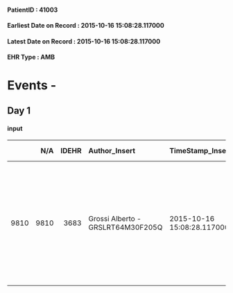 
#### PatientID : 41003
#### Earliest Date on Record : 2015-10-16 15:08:28.117000
#### Latest Date on Record : 2015-10-16 15:08:28.117000
#### EHR Type : AMB

# Events - 

## Day 1

#### input
|      |    N/A |   IDEHR | Author_Insert                     | TimeStamp_Insert           | EHRType   |   PatientID |   IDDigitalSignDocument | persone_vicine   |   Unnamed: 0_x.1 |   IDANAMNESI_SOCIALE | Patient   | FamigliaAltro   | Paziente_T   | FamigliaAltro_T   |   Non_Rilevabile_x.1 | Note_Non_Rilevabile_x.1   | opt_Problemi   | Note_I                                                                                                       | chk_contr_sintomi   | opt_paziente_a   | opt_famiglia_a   | opt_adeguatezza   | ds_note_ad                                                                                    | opt_paziente_solo   | opt_presente_assente   | ds_familiari_coinv                | opt_risorse_ec   | ds_note_prio                        | opt_paziente_ad   | opt_caregiver_ad   | Needs     |
|-----:|-------:|--------:|:----------------------------------|:---------------------------|:----------|------------:|------------------------:|:-----------------|-----------------:|---------------------:|:----------|:----------------|:-------------|:------------------|---------------------:|:--------------------------|:---------------|:-------------------------------------------------------------------------------------------------------------|:--------------------|:-----------------|:-----------------|:------------------|:----------------------------------------------------------------------------------------------|:--------------------|:-----------------------|:----------------------------------|:-----------------|:------------------------------------|:------------------|:-------------------|:----------|
| 9810 |   9810 |    3683 | Grossi Alberto - GRSLRT64M30F205Q | 2015-10-16 15:08:28.117000 | AMB       |       41003 |                  161761 | N/A              |             1650 |                 1149 | Si#1      | Si#1            | No#0         | Si#1              |                    0 | NR                        | No#0           | La paziente √® piuttosto confusa ma la figlia ritiene che comunque avesse colto la gravit√† della situazione | controllo sintomi#0 | Indefinite#2     | Congruenti#1     | Da valutare#2     | Vive sola a Varenna, negli ultimi mesi era spesso ospite del figlio Sergio che abita a MIlano | Si#1                | Assente#0              | figlia Elisabetta e figlio Sergio | Da valutare#2    | La figlia chiede un accompagnamento | Totale#2          | Totale#2           | Clinici#0 |


